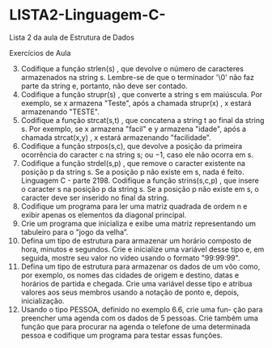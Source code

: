 # LISTA2-Linguagem-C-
Lista 2 da aula de Estrutura de Dados

Exercícios de Aula

3. Codifique a função strlen(s) , que devolve o número de caracteres armazenados na
string s. Lembre-se de que o terminador '\0' não faz parte da string e, portanto, não deve
ser contado.
4. Codifique a função strupr(s) , que converte a string s em maiúscula. Por exemplo, se x
armazena "Teste", após a chamada strupr(x) , x estará armazenando "TESTE".
5. Codifique a função strcat(s,t) , que concatena a string t ao final da string s. Por
exemplo, se x armazena "facil" e y armazena "idade", após a chamada strcat(x,y) , x
estará armazenando "facilidade".
6. Codifique a função strpos(s,c), que devolve a posição da primeira ocorrência do
caracter c na string s; ou −1, caso ele não ocorra em s.
7. Codifique a função strdel(s,p) , que remove o caracter existente na posição p da string
s. Se a posição p não existe em s, nada é feito.
Linguagem C  parte 2198. Codifique a função strins(s,c,p) , que insere o caracter s na posição p da string s. Se a
posição p não existe em s, o caracter deve ser inserido no final da string.
9. Codifique um programa para ler uma matriz quadrada de ordem n e exibir apenas os
elementos da diagonal principal.
10. Crie um programa que inicializa e exibe uma matriz representando um tabuleiro para o
"jogo da velha”.
11. Defina um tipo de estrutura para armazenar um horário composto de hora, minutos e
segundos. Crie e inicialize uma variável desse tipo e, em seguida, mostre seu valor no
vídeo usando o formato "99:99:99".
12. Defina um tipo de estrutura para armazenar os dados de um vôo como, por exemplo, os
nomes das cidades de origem e destino, datas e horários de partida e chegada. Crie uma
variável desse tipo e atribua valores aos seus membros usando a notação de ponto e,
depois, inicialização.
13. Usando o tipo PESSOA, definido no exemplo 6.6, crie uma fun- ção para preencher uma
agenda com os dados de 5 pessoas. Crie também uma função que para procurar na
agenda o telefone de uma determinada pessoa e codifique um programa para testar essas
funções.

